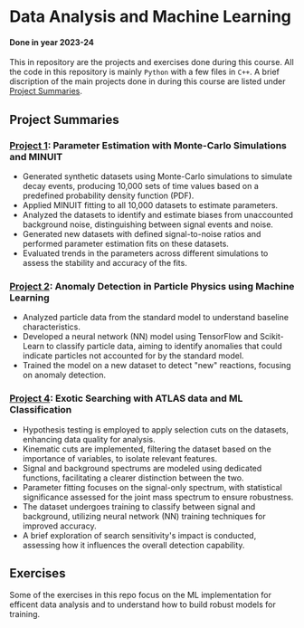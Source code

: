 # Data Analysis and Machine Learning

#### Done in year 2023-24

This in repository are the projects and exercises done during this course. All the code in this repository is mainly `Python` with a few files in `C++`. A brief discription of the main projects done in during this course are listed under [Project Summaries](#project-summaries).

## Project Summaries

### [Project 1](https://github.com/RoxieBethyl/DAML/tree/main/Sem%201/Project%201): Parameter Estimation with Monte-Carlo Simulations and MINUIT
- Generated synthetic datasets using Monte-Carlo simulations to simulate decay events, producing 10,000 sets of time values based on a predefined probability density function (PDF).
- Applied MINUIT fitting to all 10,000 datasets to estimate parameters.
- Analyzed the datasets to identify and estimate biases from unaccounted background noise, distinguishing between signal events and noise.
- Generated new datasets with defined signal-to-noise ratios and performed parameter estimation fits on these datasets.
- Evaluated trends in the parameters across different simulations to assess the stability and accuracy of the fits.

### **[Project 2](https://github.com/RoxieBethyl/DAML/tree/main/Sem%202/Project%202): Anomaly Detection in Particle Physics using Machine Learning**
- Analyzed particle data from the standard model to understand baseline characteristics.
- Developed a neural network (NN) model using TensorFlow and Scikit-Learn to classify particle data, aiming to identify anomalies that could indicate particles not accounted for by the standard model.
- Trained the model on a new dataset to detect "new" reactions, focusing on anomaly detection.

### **[Project 4](https://github.com/RoxieBethyl/DAML/tree/main/Sem%202/Project4): Exotic Searching with ATLAS data and ML Classification**
- Hypothesis testing is employed to apply selection cuts on the datasets, enhancing data quality for analysis.
- Kinematic cuts are implemented, filtering the dataset based on the importance of variables, to isolate relevant features.
- Signal and background spectrums are modeled using dedicated functions, facilitating a clearer distinction between the two.
- Parameter fitting focuses on the signal-only spectrum, with statistical significance assessed for the joint mass spectrum to ensure robustness.
- The dataset undergoes training to classify between signal and background, utilizing neural network (NN) training techniques for improved accuracy.
- A brief exploration of search sensitivity's impact is conducted, assessing how it influences the overall detection capability.


## Exercises

Some of the exercises in this repo focus on the ML implementation for efficent data analysis and to understand how to build robust models for training.